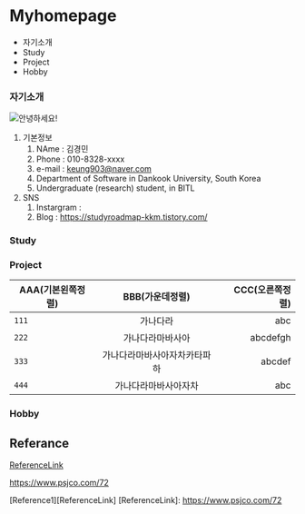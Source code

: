 # Myhomepage
+ 자기소개
+ Study
+ Project
+ Hobby

### 자기소개
![안녕하세요!](https://w.namu.la/s/206cda352c500e8e5362b0924acf37a0f5fcce59ab22cc6388b3b3f1512daf308bc524c6c3f0a4b3224689b77a0dce6f7a30a319ecff20d6b2b6260c5ac354536998631d4e1c80d68bce54b163cce312 "개죽이")

1. 기본정보  
      1. NAme : 김경민
      2. Phone : 010-8328-xxxx
      3. e-mail : <keung903@naver.com>
      4. Department of Software in Dankook University, South Korea 
      5. Undergraduate (research) student, in BITL 
2. SNS
     1. Instargram : 
     2. Blog : https://studyroadmap-kkm.tistory.com/



### Study

### Project
| AAA(기본왼쪽정렬) | BBB(가운데정렬) | CCC(오른쪽정렬) |
  |---|:---:|---:|
  | `111` | 가나다라 | abc |
  | `222` | 가나다라마바사아 | abcdefgh |
  | `333` | 가나다라마바사아자차카타파하 | abcdef |
  | `444` | 가나다라마바사아자차 | abc |

### Hobby


Referance
---

[ReferenceLink](https://www.psjco.com/72)

<https://www.psjco.com/72>

[Reference1][ReferenceLink] 
[ReferenceLink]: https://www.psjco.com/72
